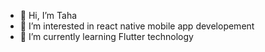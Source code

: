 - 👋 Hi, I’m Taha
- 👀 I’m interested in react native mobile app developement
- 🌱 I’m currently learning Flutter technology 



